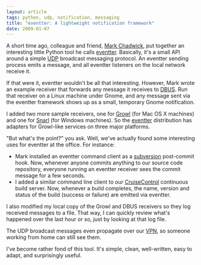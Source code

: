```yaml
---
layout: article
tags: python, udp, notification, messaging
title: "eventter: A lightweight notification framework"
date: 2009-01-07
---
```


A short time ago, colleague and friend, [Mark Chadwick][], put together an
interesting little Python tool he calls [eventter][]. Basically, it's a
small API around a simple [UDP][] broadcast messaging protocol. An eventter
sending process emits a message, and all eventter listeners on the local
network receive it.

If that were it, eventter wouldn't be all that interesting. However, Mark
wrote an example receiver that forwards any message it receives to
[DBUS][]. Run that receiver on a Linux machine under Gnome, and any message
sent via the eventter framework shows up as a small, temporary Gnome
notification.

I added two more sample receivers, one for [Growl][] (for Mac OS X
machines) and one for [Snarl][] (for Windows machines). So the [eventter][]
distribution has adapters for Growl-like services on three major platforms.

"But what's the point?" you ask. Well, we've actually found some
interesting uses for eventter at the office. For instance:

- Mark installed an eventter command client as a [subversion][] post-commit
  hook. Now, whenever anyone commits anything to our source code
  repository, everyone running an eventter receiver sees the commit message
  for a few seconds.
- I added a similar command line client to our [CruiseControl][] continuous
  build server. Now, whenever a build completes, the name, version and
  status of the build (success or failure) are emitted via eventter.

I also modified my local copy of the Growl and DBUS receivers so
they log received messages to a file. That way, I can quickly
review what's happened over the last hour or so, just by looking at
that log file.

The UDP broadcast messages even propagate over our [VPN][], so someone
working from home can still see them.

I've become rather fond of this tool. It's simple, clean,
well-written, easy to adapt, and surprisingly useful.

[Mark Chadwick]: http://www.hipstersinc.com/
[eventter]: http://github.com/markchadwick/eventter/tree/master
[UDP]: http://en.wikipedia.org/wiki/User_Datagram_Protocol
[DBUS]: http://dbus.freedesktop.org/
[Growl]: http://growl.info/
[Snarl]: http://www.fullphat.net/index.php
[subversion]: http://subversion.tigris.org/
[CruiseControl]: http://cruisecontrolrb.thoughtworks.com/
[VPN]: http://openvpn.net/
